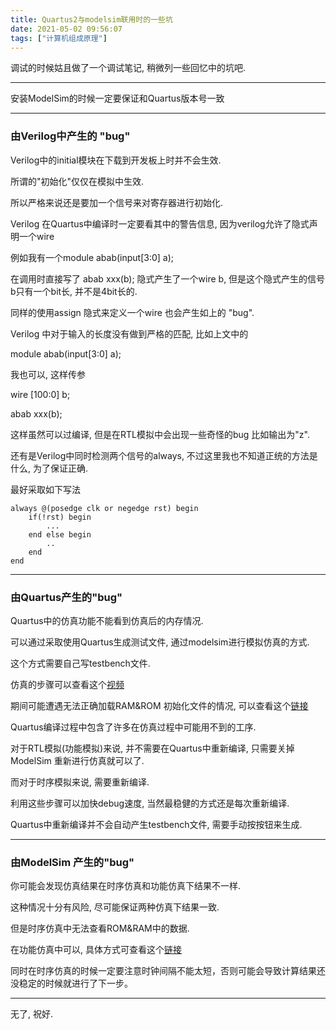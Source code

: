```yaml
---
title: Quartus2与modelsim联用时的一些坑
date: 2021-05-02 09:56:07
tags: ["计算机组成原理"]
---
```

调试的时候姑且做了一个调试笔记, 稍微列一些回忆中的坑吧.
<!-- more -->

---

安装ModelSim的时候一定要保证和Quartus版本号一致

---

### 由Verilog中产生的 "bug"

Verilog中的initial模块在下载到开发板上时并不会生效.

所谓的"初始化"仅仅在模拟中生效.

所以严格来说还是要加一个信号来对寄存器进行初始化.



Verilog 在Quartus中编译时一定要看其中的警告信息, 因为verilog允许了隐式声明一个wire

例如我有一个module abab(input[3:0] a);

在调用时直接写了 abab xxx(b); 隐式产生了一个wire b, 但是这个隐式产生的信号b只有一个bit长, 并不是4bit长的.

同样的使用assign 隐式来定义一个wire 也会产生如上的 "bug".



Verilog 中对于输入的长度没有做到严格的匹配, 比如上文中的

module abab(input[3:0] a);

我也可以, 这样传参

wire [100:0] b;

abab xxx(b);

这样虽然可以过编译, 但是在RTL模拟中会出现一些奇怪的bug  比如输出为"z".



还有是Verilog中同时检测两个信号的always, 不过这里我也不知道正统的方法是什么, 为了保证正确.

最好采取如下写法

```
always @(posedge clk or negedge rst) begin
	if(!rst) begin
		...
	end else begin
		..
	end
end
```

---

### 由Quartus产生的"bug"

Quartus中的仿真功能不能看到仿真后的内存情况.

可以通过采取使用Quartus生成测试文件, 通过modelsim进行模拟仿真的方式.

这个方式需要自己写testbench文件.

仿真的步骤可以查看这个[视频](https://www.bilibili.com/video/BV1Ez411z7xf)

期间可能遭遇无法正确加载RAM&ROM 初始化文件的情况, 可以查看这个[链接](https://blog.csdn.net/weixin_44939178/article/details/111928005)



Quartus编译过程中包含了许多在仿真过程中可能用不到的工序.

对于RTL模拟(功能模拟)来说, 并不需要在Quartus中重新编译, 只需要关掉ModelSim 重新进行仿真就可以了.

而对于时序模拟来说, 需要重新编译.

利用这些步骤可以加快debug速度, 当然最稳健的方式还是每次重新编译.



Quartus中重新编译并不会自动产生testbench文件, 需要手动按按钮来生成.



---

### 由ModelSim 产生的"bug"



你可能会发现仿真结果在时序仿真和功能仿真下结果不一样.

这种情况十分有风险, 尽可能保证两种仿真下结果一致.

但是时序仿真中无法查看ROM&RAM中的数据.

在功能仿真中可以, 具体方式可查看这个[链接](https://www.cnblogs.com/halflife/archive/2011/03/08/1977508.html)



同时在时序仿真的时候一定要注意时钟间隔不能太短，否则可能会导致计算结果还没稳定的时候就进行了下一步。

---

无了, 祝好.


